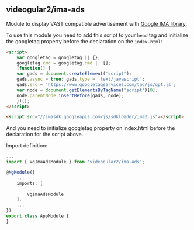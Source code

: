 ## videogular2/ima-ads

Module to display VAST compatible advertisement with [Google IMA library](https://developers.google.com/interactive-media-ads/docs/sdks/html5/).

To use this module you need to add this script to your `head` tag and initialize the googletag property before the declaration on the `index.html`:

```html
<script>
    var googletag = googletag || {};
    googletag.cmd = googletag.cmd || [];
    (function() {
    var gads = document.createElement('script');
    gads.async = true; gads.type = 'text/javascript';
    gads.src = 'https://www.googletagservices.com/tag/js/gpt.js';
    var node = document.getElementsByTagName('script')[0];
    node.parentNode.insertBefore(gads, node);
    })();
</script>

<script src="//imasdk.googleapis.com/js/sdkloader/ima3.js"></script>
```

And you need to initialize googletag property on index.html before the declaration for the script above.

Import definition:

```typescript
...
import { VgImaAdsModule } from 'videogular2/ima-ads';

@NgModule({
    ...
    imports: [
        ...
        VgImaAdsModule
    ],
    ...
})
export class AppModule {
}
```
